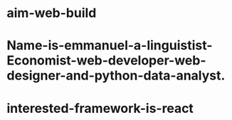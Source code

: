 # aim-web-build
# Name-is-emmanuel-a-linguistist-Economist-web-developer-web-designer-and-python-data-analyst.
# interested-framework-is-react
